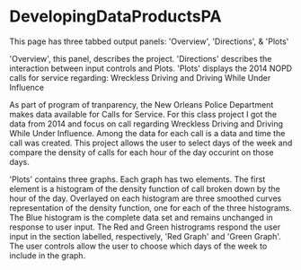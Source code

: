 # DevelopingDataProductsPA

  This page has three tabbed output panels: 
    'Overview', 'Directions', & 'Plots'

  'Overview', this panel, describes the project.
  'Directions' describes the interaction between
     input controls and Plots.
  'Plots' displays the 2014 NOPD calls for 
     service regarding: Wreckless Driving and 
     Driving While Under Influence

  As part of program of tranparency, the New
  Orleans Police Department makes data available
  for Calls for Service.  For this class project I
  got the data from 2014 and focus on call
  regarding Wreckless Driving and Driving While
  Under Influence.  Among the data for each call
  is a data and time the call was created.  This
  project allows the user to select days of the
  week and compare the density of calls for each
  hour of the day occurint on those days.

  'Plots' contains three graphs.  Each graph has
  two elements.  The first element is a histogram
  of the density function of call broken down by
  the hour of the day.  Overlayed on each
  histogram are three smoothed curves
  representation of the density function, one for
  each of the three histograms.  The Blue
  histogram is the complete data set and remains
  unchanged in response to user input.  The Red
  and Green histrograms respond the user input in
  the section labelled, respectively, 'Red Graph'
  and 'Green Graph'.  The user controls allow the
  user to choose which days of the week to include
  in the graph.

